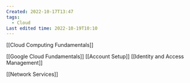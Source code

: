 ```yaml
---
Created: 2022-10-17T13:47
tags:
  - Cloud
Last edited time: 2022-10-19T10:10
---
```

[[Cloud Computing Fundamentals]]
  
[[Google Cloud Fundamentals]]
[[Account Setup]]
[[Identity and Access Management]]
  
[[Network Services]]